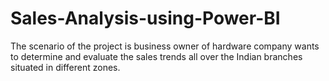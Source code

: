 # Sales-Analysis-using-Power-BI
The scenario of the project is business owner of hardware company wants to determine and evaluate the sales trends all over the Indian branches situated in different zones. 

